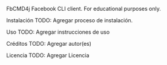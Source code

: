 FbCMD4j
Facebook CLI client. For educational purposes only.

Instalación
TODO: Agregar proceso de instalación.

Uso
TODO: Agregar instrucciones de uso

Créditos
TODO: Agregar autor(es)

Licencia
TODO: Agregar Licencia
